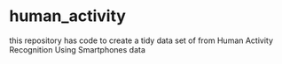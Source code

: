 # human_activity
this repository has code to create a tidy data set of from Human Activity Recognition Using Smartphones data
